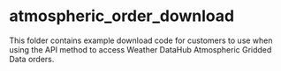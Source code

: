 # atmospheric_order_download

This folder contains example download code for customers to use when using the API method to access Weather DataHub Atmospheric Gridded Data orders.

